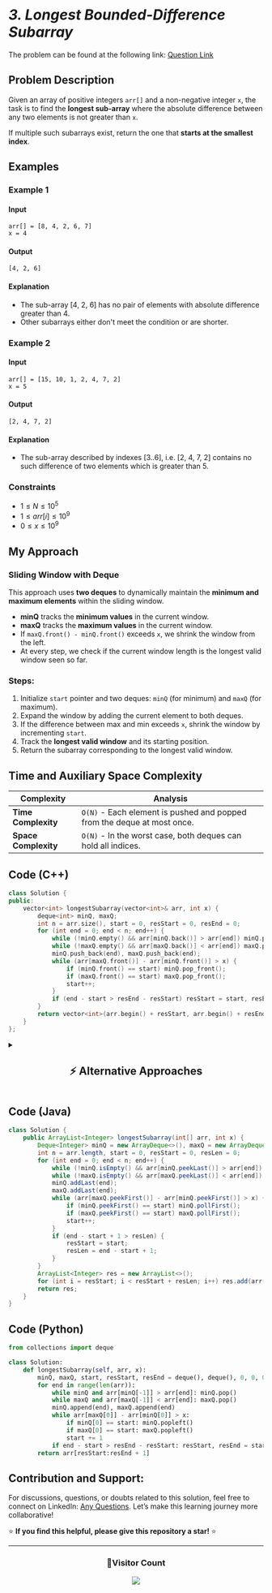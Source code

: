 # _3. Longest Bounded-Difference Subarray_

The problem can be found at the following link: [Question Link](https://www.geeksforgeeks.org/problems/longest-bounded-difference-subarray/1)

## **Problem Description**

Given an array of positive integers `arr[]` and a non-negative integer `x`, the task is to find the **longest sub-array** where the absolute difference between any two elements is not greater than `x`.

If multiple such subarrays exist, return the one that **starts at the smallest index**.

## **Examples**

### Example 1

#### Input

```
arr[] = [8, 4, 2, 6, 7]
x = 4
```

#### Output

```
[4, 2, 6]
```

#### Explanation

- The sub-array [4, 2, 6] has no pair of elements with absolute difference greater than 4.
- Other subarrays either don't meet the condition or are shorter.

### Example 2

#### Input

```
arr[] = [15, 10, 1, 2, 4, 7, 2]
x = 5
```

#### Output

```
[2, 4, 7, 2]
```

#### Explanation

- The sub-array described by indexes [3..6], i.e. [2, 4, 7, 2] contains no such difference of two elements which is greater than 5.

### **Constraints**

- $1 \leq N \leq 10^5$
- $1 \leq arr[i] \leq 10^9$
- $0 \leq x \leq 10^9$

## **My Approach**

### **Sliding Window with Deque**

This approach uses **two deques** to dynamically maintain the **minimum and maximum elements** within the sliding window.

- **minQ** tracks the **minimum values** in the current window.
- **maxQ** tracks the **maximum values** in the current window.
- If `maxQ.front() - minQ.front()` exceeds `x`, we shrink the window from the left.
- At every step, we check if the current window length is the longest valid window seen so far.

### **Steps:**

1. Initialize `start` pointer and two deques: `minQ` (for minimum) and `maxQ` (for maximum).
2. Expand the window by adding the current element to both deques.
3. If the difference between max and min exceeds `x`, shrink the window by incrementing `start`.
4. Track the **longest valid window** and its starting position.
5. Return the subarray corresponding to the longest valid window.

## **Time and Auxiliary Space Complexity**

| Complexity           | Analysis                                                                |
| -------------------- | ----------------------------------------------------------------------- |
| **Time Complexity**  | `O(N)` - Each element is pushed and popped from the deque at most once. |
| **Space Complexity** | `O(N)` - In the worst case, both deques can hold all indices.           |

## **Code (C++)**

```cpp
class Solution {
public:
    vector<int> longestSubarray(vector<int>& arr, int x) {
        deque<int> minQ, maxQ;
        int n = arr.size(), start = 0, resStart = 0, resEnd = 0;
        for (int end = 0; end < n; end++) {
            while (!minQ.empty() && arr[minQ.back()] > arr[end]) minQ.pop_back();
            while (!maxQ.empty() && arr[maxQ.back()] < arr[end]) maxQ.pop_back();
            minQ.push_back(end), maxQ.push_back(end);
            while (arr[maxQ.front()] - arr[minQ.front()] > x) {
                if (minQ.front() == start) minQ.pop_front();
                if (maxQ.front() == start) maxQ.pop_front();
                start++;
            }
            if (end - start > resEnd - resStart) resStart = start, resEnd = end;
        }
        return vector<int>(arr.begin() + resStart, arr.begin() + resEnd + 1);
    }
};
```

<details>
<summary><h2 align="center">⚡ Alternative Approaches</h2></summary>

## **2️⃣ Using Ordered Set (O(N log N) Time, O(N) Space)**

### Key Idea

- Use a **`multiset`** to dynamically maintain the window elements.
- Get the **min** and **max** in constant time using `*begin()` and `*rbegin()`.
- Shrink the window if the max-min difference exceeds `x`.

```cpp
class Solution {
public:
    vector<int> longestSubarray(vector<int>& arr, int x) {
        multiset<int> window;
        int start = 0, resStart = 0, resLen = 0;
        for (int end = 0; end < arr.size(); end++) {
            window.insert(arr[end]);
            while (*window.rbegin() - *window.begin() > x) window.erase(window.find(arr[start++]));
            if (end - start + 1 > resLen) resStart = start, resLen = end - start + 1;
        }
        return vector<int>(arr.begin() + resStart, arr.begin() + resStart + resLen);
    }
};
```

## **3️⃣ Brute Force (O(N²) Time, O(1) Space)**

### Key Idea

- For every subarray `arr[i..j]`, check the max and min values and verify the condition.
- This is only feasible for small arrays.

```cpp
class Solution {
public:
    vector<int> longestSubarray(vector<int>& arr, int x) {
        int n = arr.size(), maxLen = 0, resStart = 0;
        for (int i = 0; i < n; i++) {
            int minVal = arr[i], maxVal = arr[i];
            for (int j = i; j < n; j++) {
                minVal = min(minVal, arr[j]), maxVal = max(maxVal, arr[j]);
                if (maxVal - minVal > x) break;
                if (j - i + 1 > maxLen) resStart = i, maxLen = j - i + 1;
            }
        }
        return vector<int>(arr.begin() + resStart, arr.begin() + resStart + maxLen);
    }
};
```

## **📊 Comparison of Approaches**

| **Approach**                         | ⏱️ **Time Complexity** | 🗂️ **Space Complexity** | ✅ **Pros**             | ⚠️ **Cons**                |
| ------------------------------------ | ---------------------- | ----------------------- | ----------------------- | -------------------------- |
| **Sliding Window + Deque (Optimal)** | 🟢 O(N)                | 🟢 O(N)                 | Fastest for all cases   | Slightly complex           |
| **Ordered Set (Multiset)**           | 🟡 O(N log N)          | 🟡 O(N)                 | Elegant window handling | Slower than deque          |
| **Brute Force**                      | 🔴 O(N²)               | 🟢 O(1)                 | Simple to implement     | Very slow for large arrays |

## 💡 **Best Choice?**

- ✅ **For optimal performance:** Sliding Window + Monotonic Deque (O(N) time, O(N) space).
- ✅ **For simpler code:** Ordered Set is easier than deques.
- ✅ **For small inputs:** Brute Force is acceptable for $N \leq 100$.

</details>

## **Code (Java)**

```java
class Solution {
    public ArrayList<Integer> longestSubarray(int[] arr, int x) {
        Deque<Integer> minQ = new ArrayDeque<>(), maxQ = new ArrayDeque<>();
        int n = arr.length, start = 0, resStart = 0, resLen = 0;
        for (int end = 0; end < n; end++) {
            while (!minQ.isEmpty() && arr[minQ.peekLast()] > arr[end]) minQ.pollLast();
            while (!maxQ.isEmpty() && arr[maxQ.peekLast()] < arr[end]) maxQ.pollLast();
            minQ.addLast(end);
            maxQ.addLast(end);
            while (arr[maxQ.peekFirst()] - arr[minQ.peekFirst()] > x) {
                if (minQ.peekFirst() == start) minQ.pollFirst();
                if (maxQ.peekFirst() == start) maxQ.pollFirst();
                start++;
            }
            if (end - start + 1 > resLen) {
                resStart = start;
                resLen = end - start + 1;
            }
        }
        ArrayList<Integer> res = new ArrayList<>();
        for (int i = resStart; i < resStart + resLen; i++) res.add(arr[i]);
        return res;
    }
}
```

## **Code (Python)**

```python
from collections import deque

class Solution:
    def longestSubarray(self, arr, x):
        minQ, maxQ, start, resStart, resEnd = deque(), deque(), 0, 0, 0
        for end in range(len(arr)):
            while minQ and arr[minQ[-1]] > arr[end]: minQ.pop()
            while maxQ and arr[maxQ[-1]] < arr[end]: maxQ.pop()
            minQ.append(end), maxQ.append(end)
            while arr[maxQ[0]] - arr[minQ[0]] > x:
                if minQ[0] == start: minQ.popleft()
                if maxQ[0] == start: maxQ.popleft()
                start += 1
            if end - start > resEnd - resStart: resStart, resEnd = start, end
        return arr[resStart:resEnd + 1]
```

## **Contribution and Support:**

For discussions, questions, or doubts related to this solution, feel free to connect on LinkedIn: [Any Questions](https://www.linkedin.com/in/patel-hetkumar-sandipbhai-8b110525a/). Let’s make this learning journey more collaborative!

⭐ **If you find this helpful, please give this repository a star!** ⭐

---

<div align="center">
  <h3><b>📍Visitor Count</b></h3>
</div>

<p align="center">
  <img src="https://profile-counter.glitch.me/Hunterdii/count.svg" />
</p>
